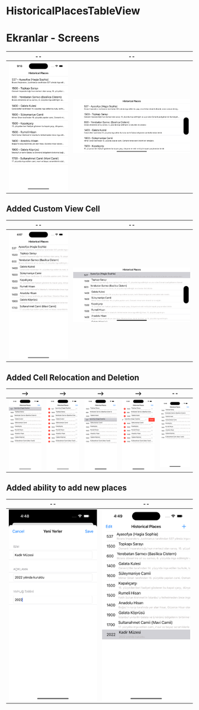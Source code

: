 # HistoricalPlacesTableView
# Ekranlar - Screens
| -- | -- |
|---------|---------|
| <img src="https://github.com/kadiirhocaoglu/HistoricalPlacesTableView/blob/main/forReadme/Simulator%20Screenshot%20-%20iPhone%2014%20Pro%20-%202023-08-15%20at%2021.18.16.png" width="300"> | <img src="https://github.com/kadiirhocaoglu/HistoricalPlacesTableView/blob/main/forReadme/Simulator%20Screenshot%20-%20iPhone%2014%20Pro%20-%202023-08-15%20at%2021.18.21.png" width="600"> |

## Added Custom View Cell
| -- | -- |
|---------|---------|
| <img src="https://github.com/kadiirhocaoglu/HistoricalPlacesTableView/blob/main/forReadme/changeCustomCell2.png" width="300"> | <img src="https://github.com/kadiirhocaoglu/HistoricalPlacesTableView/blob/main/forReadme/changeCustomCell.png" width="600"> |

## Added Cell Relocation and Deletion
| --> | --> | --> | --> | -- |
|---------|---------|---------|---------|---------|
| <img src="https://github.com/kadiirhocaoglu/HistoricalPlacesTableView/blob/main/forReadme/fr1.png" width="200"> | <img src="https://github.com/kadiirhocaoglu/HistoricalPlacesTableView/blob/main/forReadme/tw2.png" width="200"> | <img src="https://github.com/kadiirhocaoglu/HistoricalPlacesTableView/blob/main/forReadme/th3.png" width="200"> | <img src="https://github.com/kadiirhocaoglu/HistoricalPlacesTableView/blob/main/forReadme/fr4.png" width="200"> | <img src="https://github.com/kadiirhocaoglu/HistoricalPlacesTableView/blob/main/forReadme/last.png" width="200"> | 

## Added ability to add new places
| -- | -- |
|---------|---------|
| <img src="https://github.com/kadiirhocaoglu/HistoricalPlacesTableView/blob/main/forReadme/nv1.png" width="300"> | <img src="https://github.com/kadiirhocaoglu/HistoricalPlacesTableView/blob/main/forReadme/nvr1.png" width="300"> |

